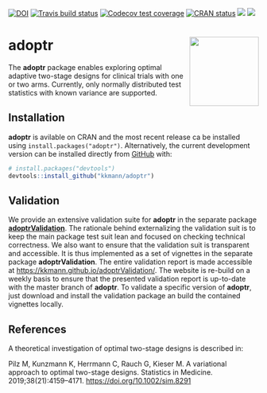 
<!-- badges: start -->

[![DOI](https://zenodo.org/badge/DOI/10.5281/zenodo.2616951.svg)](https://doi.org/10.5281/zenodo.2616951)
[![Travis build
status](https://travis-ci.org/kkmann/adoptr.svg?branch=master)](https://travis-ci.org/kkmann/adoptr)
[![Codecov test
coverage](https://codecov.io/gh/kkmann/adoptr/branch/master/graph/badge.svg)](https://codecov.io/gh/kkmann/adoptr?branch=master)
[![CRAN
status](https://www.r-pkg.org/badges/version/adoptr)](https://cran.r-project.org/package=adoptr)
[![](http://cranlogs.r-pkg.org/badges/last-month/adoptr?color=green)](https://cran.r-project.org/package=adoptr)
[![](http://cranlogs.r-pkg.org/badges/grand-total/adoptr?color=green)](https://cran.r-project.org/package=adoptr)
<!-- badges: end -->

# adoptr <a href='https://github.com/kkmann/adoptr'><img src='man/figures/logo.png' align="right" height="139" /></a>

The **adoptr** package enables exploring optimal adaptive two-stage
designs for clinical trials with one or two arms. Currently, only
normally distributed test statistics with known variance are supported.

## Installation

**adoptr** is avilable on CRAN and the most recent release ca be
installed using `install.packages("adoptr")`. Alternatively, the current
development version can be installed directly from
[GitHub](https://github.com/) with:

``` r
# install.packages("devtools")
devtools::install_github("kkmann/adoptr")
```

## Validation

We provide an extensive validation suite for **adoptr** in the separate
package
[**adoptrValidation**](https://github.com/kkmann/adoptrValidation). The
rationale behind externalizing the validation suit is to keep the main
package test suit lean and focused on checking technical correctness. We
also want to ensure that the validation suit is transparent and
accessible. It is thus implemented as a set of vignettes in the separate
package **adoptrValidation**. The entire validation report is made
accessible at <https://kkmann.github.io/adoptrValidation/>. The website
is re-build on a weekly basis to ensure that the presented validation
report is up-to-date with the master branch of **adoptr**. To validate a
specific version of **adoptr**, just download and install the validation
package an build the contained vignettes locally.

## References

A theoretical investigation of optimal two-stage designs is described
in:

Pilz M, Kunzmann K, Herrmann C, Rauch G, Kieser M. A variational
approach to optimal two-stage designs. Statistics in Medicine.
2019;38(21):4159–4171. <https://doi.org/10.1002/sim.8291>

<!--chapter:end:index.Rmd-->
